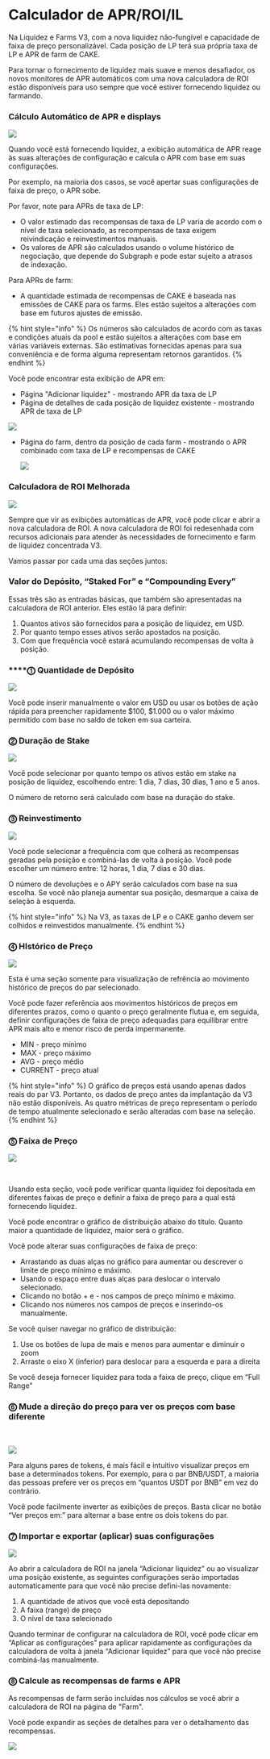 # Calculador de APR/ROI/IL

Na Liquidez e Farms V3, com a nova liquidez não-fungível e capacidade de faixa de preço personalizável. Cada posição de LP terá sua própria taxa de LP e APR de farm de CAKE.&#x20;

Para tornar o fornecimento de liquidez mais suave e menos desafiador, os novos monitores de APR automáticos com uma nova calculadora de ROI estão disponíveis para uso sempre que você estiver fornecendo liquidez ou farmando.

### Cálculo Automático de  APR e displays <a href="#12d7c8c1-d0d7-4d5e-99ea-5f5b7f5378e5" id="12d7c8c1-d0d7-4d5e-99ea-5f5b7f5378e5"></a>

![](https://1397868517-files.gitbook.io/\~/files/v0/b/gitbook-x-prod.appspot.com/o/spaces%2F-MHREX7DHcljbY5IkjgJ-1972196547%2Fuploads%2F76hQbgenBdAwjLrRCz9W%2Fimage.png?alt=media\&token=5ce0e895-e984-4692-8742-f8a26af1f1b0)

Quando você está fornecendo liquidez, a exibição automática de APR reage às suas alterações de configuração e calcula o APR com base em suas configurações.&#x20;

Por exemplo, na maioria dos casos, se você apertar suas configurações de faixa de preço, o APR sobe.&#x20;

Por favor, note para APRs de taxa de LP:

* O valor estimado das recompensas de taxa de LP varia de acordo com o nível de taxa selecionado, as recompensas de taxa exigem reivindicação e reinvestimentos manuais.&#x20;
* Os valores de APR são calculados usando o volume histórico de negociação, que depende do Subgraph e pode estar sujeito a atrasos de indexação.&#x20;

Para APRs de farm:&#x20;

* A quantidade estimada de recompensas de CAKE é baseada nas emissões de CAKE para os farms. Eles estão sujeitos a alterações com base em futuros ajustes de emissão.

{% hint style="info" %}
Os números são calculados de acordo com as taxas e condições atuais da pool e estão sujeitos a alterações com base em várias variáveis externas. São estimativas fornecidas apenas para sua conveniência e de forma alguma representam retornos garantidos.
{% endhint %}

Você pode encontrar esta exibição de APR em:&#x20;

* Página "Adicionar liquidez" - mostrando APR da taxa de LP
* Página de detalhes de cada posição de liquidez existente - mostrando APR de taxa de LP

![](https://1397868517-files.gitbook.io/\~/files/v0/b/gitbook-x-prod.appspot.com/o/spaces%2F-MHREX7DHcljbY5IkjgJ-1972196547%2Fuploads%2FoX2q9WpmbutjcYOTaKbT%2Fimage.png?alt=media\&token=7a756974-548d-4323-a59e-4cfebc1374a4)

*   Página do farm, dentro da posição de cada farm - mostrando o APR combinado com taxa de LP e recompensas de CAKE

    ![](https://1397868517-files.gitbook.io/\~/files/v0/b/gitbook-x-prod.appspot.com/o/spaces%2F-MHREX7DHcljbY5IkjgJ-1972196547%2Fuploads%2Fv8eCjGpa9KucBkn482iz%2Fimage.png?alt=media\&token=bf9ddf07-8c5a-44e6-94bd-1bf2318c6883)

### Calculadora de ROI Melhorada <a href="#6f06dc46-ff61-4022-a29d-3ebe67a50607" id="6f06dc46-ff61-4022-a29d-3ebe67a50607"></a>

![](https://1397868517-files.gitbook.io/\~/files/v0/b/gitbook-x-prod.appspot.com/o/spaces%2F-MHREX7DHcljbY5IkjgJ-1972196547%2Fuploads%2FzZ4cVUNeONb10YOysgn6%2Fimage.png?alt=media\&token=b226af58-af86-4fdc-b8da-a2271bd75d46)

Sempre que vir as exibições automáticas de APR, você pode clicar e abrir a nova calculadora de ROI. A nova calculadora de ROI foi redesenhada com recursos adicionais para atender às necessidades de fornecimento e farm de liquidez concentrada V3.&#x20;

Vamos passar por cada uma das seções juntos:&#x20;

### Valor do Depósito, “Staked For” e “Compounding Every”&#x20;

Essas três são as entradas básicas, que também são apresentadas na calculadora de ROI anterior. Eles estão lá para definir:&#x20;

1. Quantos ativos são fornecidos para a posição de liquidez, em USD.
2. Por quanto tempo esses ativos serão apostados na posição.
3. Com que frequência você estará acumulando recompensas de volta à posição.

### **​**⓵ Quantidade de **Depósito**

![](https://1397868517-files.gitbook.io/\~/files/v0/b/gitbook-x-prod.appspot.com/o/spaces%2F-MHREX7DHcljbY5IkjgJ-1972196547%2Fuploads%2FxeGFM0iiW9gaKO4Z1sUE%2Fdeposit-amount.gif?alt=media\&token=eef5bf76-619b-4e88-9079-2d390887c232)

Você pode inserir manualmente o valor em USD ou usar os botões de ação rápida para preencher rapidamente $100, $1.000 ou o valor máximo permitido com base no saldo de token em sua carteira.

### ⓶ Duração de **Stake**

![](https://1397868517-files.gitbook.io/\~/files/v0/b/gitbook-x-prod.appspot.com/o/spaces%2F-MHREX7DHcljbY5IkjgJ-1972196547%2Fuploads%2Fv3i11M6T9hNDBLFMM8Ti%2Fstake-durations.gif?alt=media\&token=97787a14-219e-46fe-b0ce-e82893807f41)

Você pode selecionar por quanto tempo os ativos estão em stake na posição de liquidez, escolhendo entre: 1 dia, 7 dias, 30 dias, 1 ano e 5 anos.&#x20;

O número de retorno será calculado com base na duração do stake.

### ⓷ **Reinvestimento**

![](https://1397868517-files.gitbook.io/\~/files/v0/b/gitbook-x-prod.appspot.com/o/spaces%2F-MHREX7DHcljbY5IkjgJ-1972196547%2Fuploads%2FQizMwRiC2jKsS4a2TdJB%2Fcompounding.gif?alt=media\&token=3d7b2fb1-217b-4e23-b5ad-fc50065e55bb)

Você pode selecionar a frequência com que colherá as recompensas geradas pela posição e combiná-las de volta à posição. Você pode escolher um número entre: 12 horas, 1 dia, 7 dias e 30 dias.&#x20;

O número de devoluções e o APY serão calculados com base na sua escolha. Se você não planeja aumentar sua posição, desmarque a caixa de seleção à esquerda.&#x20;

{% hint style="info" %}
Na V3, as taxas de LP e o CAKE ganho devem ser colhidos e reinvestidos manualmente.
{% endhint %}

### ⓸ HIstórico de Preço <a href="#19cd815c-ef3d-496a-8469-fb0164f3946b" id="19cd815c-ef3d-496a-8469-fb0164f3946b"></a>

![](https://1397868517-files.gitbook.io/\~/files/v0/b/gitbook-x-prod.appspot.com/o/spaces%2F-MHREX7DHcljbY5IkjgJ-1972196547%2Fuploads%2FpLg9IUMS6ixVx1B6Ains%2Fimage.png?alt=media\&token=7b1e1b28-da50-4724-b655-96b63de226b4)

​Esta é uma seção somente para visualização de refrência ao movimento histórico de preços do par selecionado.&#x20;

Você pode fazer referência aos movimentos históricos de preços em diferentes prazos, como o quanto o preço geralmente flutua e, em seguida, definir configurações de faixa de preço adequadas para equilibrar entre APR mais alto e menor risco de perda impermanente.

* MIN - preço mínimo
* MAX - preço máximo
* AVG - preço médio
* CURRENT - preço atual

{% hint style="info" %}
O gráfico de preços está usando apenas dados reais do par V3. Portanto, os dados de preço antes da implantação da V3 não estão disponíveis. As quatro métricas de preço representam o período de tempo atualmente selecionado e serão alteradas com base na seleção.
{% endhint %}

### ​⓹ Faixa de Preço&#x20;

![](https://1397868517-files.gitbook.io/\~/files/v0/b/gitbook-x-prod.appspot.com/o/spaces%2F-MHREX7DHcljbY5IkjgJ-1972196547%2Fuploads%2FdkCIM5NYI1VLXsk9UEdF%2Fprice-range.gif?alt=media\&token=6eea25b6-a602-48c3-9f87-8baf6ccc87cf)

​

Usando esta seção, você pode verificar quanta liquidez foi depositada em diferentes faixas de preço e definir a faixa de preço para a qual está fornecendo liquidez.&#x20;

Você pode encontrar o gráfico de distribuição abaixo do título. Quanto maior a quantidade de liquidez, maior será o gráfico.&#x20;

Você pode alterar suas configurações de faixa de preço:&#x20;

* Arrastando as duas alças no gráfico para aumentar ou descrever o limite de preço mínimo e máximo.&#x20;
* Usando o espaço entre duas alças para deslocar o intervalo selecionado.&#x20;
* Clicando no botão + e - nos campos de preço mínimo e máximo.&#x20;
* Clicando nos números nos campos de preços e inserindo-os manualmente.&#x20;

Se você quiser navegar no gráfico de distribuição:&#x20;

1. Use os botões de lupa de mais e menos para aumentar e diminuir o zoom&#x20;
2. Arraste o eixo X (inferior) para deslocar para a esquerda e para a direita

Se você deseja fornecer liquidez para toda a faixa de preço, clique em “Full Range”

### ⓺ Mude a direção do preço para ver os preços com base diferente

​

![](https://1397868517-files.gitbook.io/\~/files/v0/b/gitbook-x-prod.appspot.com/o/spaces%2F-MHREX7DHcljbY5IkjgJ-1972196547%2Fuploads%2F4wCpMZYq7LoIJhCqK5kY%2Fflip-directions.gif?alt=media\&token=70be9e06-1ca1-402e-8555-d3d8faeae6ac)

​Para alguns pares de tokens, é mais fácil e intuitivo visualizar preços em base a determinados tokens. Por exemplo, para o par BNB/USDT, a maioria das pessoas prefere ver os preços em “quantos USDT por BNB” em vez do contrário.&#x20;

Você pode facilmente inverter as exibições de preços. Basta clicar no botão “Ver preços em:” para alternar a base entre os dois tokens do par.

### ⓻ Importar e exportar (aplicar) suas configurações

![](https://1397868517-files.gitbook.io/\~/files/v0/b/gitbook-x-prod.appspot.com/o/spaces%2F-MHREX7DHcljbY5IkjgJ-1972196547%2Fuploads%2FHlHRPEirzoNWlV3OuNgO%2Fapply-settings.gif?alt=media\&token=cfcc5816-334c-4114-aa90-248e58fc5d09)

​Ao abrir a calculadora de ROI na janela “Adicionar liquidez” ou ao visualizar uma posição existente, as seguintes configurações serão importadas automaticamente para que você não precise defini-las novamente:

1. A quantidade de ativos que você está depositando
2. A faixa (range) de preço
3. O nível de taxa selecionado

Quando terminar de configurar na calculadora de ROI, você pode clicar em “Aplicar as configurações” para aplicar rapidamente as configurações da calculadora de volta à janela “Adicionar liquidez” para que você não precise combiná-las manualmente.

### ⓼ Calcule as recompensas de farms e APR

As recompensas de farm serão incluídas nos cálculos se você abrir a calculadora de ROI na página de "Farm".

Você pode expandir as seções de detalhes para ver o detalhamento das recompensas.

![](https://1397868517-files.gitbook.io/\~/files/v0/b/gitbook-x-prod.appspot.com/o/spaces%2F-MHREX7DHcljbY5IkjgJ-1972196547%2Fuploads%2F0rhvwVZvMFUvjHEOy0KW%2Fimage.png?alt=media\&token=be6c8e4c-2574-4a9c-9f76-18321fc68ce5)
